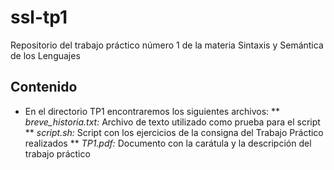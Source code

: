 # ssl-tp1
Repositorio del trabajo práctico número 1 de la materia Sintaxis y Semántica de los Lenguajes

## Contenido
* En el directorio TP1 encontraremos los siguientes archivos:
** *breve_historia.txt:* Archivo de texto utilizado como prueba para el script
** *script.sh:* Script con los ejercicios de la consigna del Trabajo Práctico realizados
** *TP1.pdf:* Documento con la carátula y la descripción del trabajo práctico